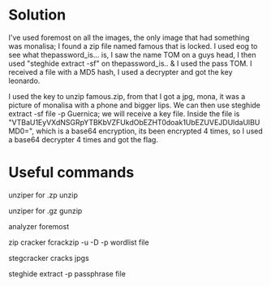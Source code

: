 # Solution 
I've used foremost on all the images, the only image that had something was monalisa; I found a zip file named famous that is locked. I used eog to see what thepassword_is... is, I saw the name TOM on a guys head, I then used "steghide extract -sf" on thepassword_is.. & I used the pass TOM. I received a file with a MD5 hash, I used a decrypter and got the key leonardo.

I used the key to unzip famous.zip, from that I got a jpg, mona, it was a picture of monalisa with a phone and bigger lips. We can then use steghide extract -sf file -p Guernica; we will receive a key file. Inside the file is "VTBaU1EyVXdNSGRpYTBKbVZFUkdObEZHT0doak1UbEZUVEJDUldaUlBUMD0=", which is a base64 encryption, its been encrypted 4 times, so I used a base64 decrypter 4 times and got the flag.

# Useful commands
unziper for .zp
unzip 

unziper for .gz
gunzip

analyzer
foremost

zip cracker
fcrackzip -u -D -p wordlist file

stegcracker
cracks jpgs

steghide extract -p passphrase file

